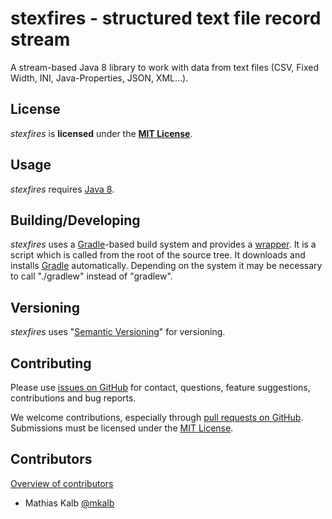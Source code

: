 stexfires - structured text file record stream
===============================================
A stream-based Java 8 library to work with data from text files (CSV, Fixed Width, INI, Java-Properties, JSON, XML...).


License
-------
*stexfires* is **licensed** under the **[MIT License]**.


Usage
-----
*stexfires* requires [Java 8][Java 8].


Building/Developing
-------------------
*stexfires* uses a [Gradle][Gradle]-based build system and provides a [wrapper][Gradle Wrapper].
It is a script which is called from the root of the source tree. It downloads and installs [Gradle][Gradle] automatically.
Depending on the system it may be necessary to call "./gradlew" instead of "gradlew".


Versioning
----------
*stexfires* uses "[Semantic Versioning][SemVer]" for versioning.


Contributing
------------
Please use [issues on GitHub][GitHub Issues] for contact, questions, feature suggestions, contributions and bug reports.

We welcome contributions, especially through [pull requests on GitHub][GitHub Pull requests].
Submissions must be licensed under the [MIT License].


Contributors
------------
[Overview of contributors][GitHub Contributors]

* Mathias Kalb [@mkalb](https://github.com/mkalb)


[MIT License]: https://github.com/stexfires/stexfires/raw/master/LICENSE "MIT License"
[Java 8]: https://www.java.com "Java 8"
[Gradle]: http://gradle.org "Gradle"
[Gradle Wrapper]: http://gradle.org/docs/current/userguide/gradle_wrapper.html "Gradle Wrapper" 
[SemVer]: http://semver.org/ "SemVer"
[GitHub Issues]: https://github.com/stexfires/stexfires/issues/ "stexfires issues"
[GitHub Contributors]: https://github.com/stexfires/stexfires/graphs/contributors/ "stexfires contributors"
[GitHub Pull requests]: http://help.github.com/send-pull-requests "send pull request"
